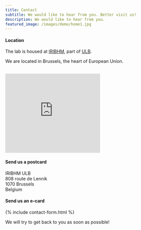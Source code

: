 ```yaml
---
title: Contact
subtitle: We would like to hear from you. Better visit us!
description: We would like to hear from you.
featured_image: /images/demo/home1.jpg
---
```


#### Location

The lab is housed at [IRIBHM](https://iribhm.org/), part of [ULB](https://www.ulb.be/en).

We are located in Brussels, the heart of European Union.<br/>
<br/>
<iframe src="https://www.google.com/maps/embed?pb=!1m18!1m12!1m3!1d2520.9801652618257!2d4.265410415575088!3d50.81300617952712!2m3!1f0!2f0!3f0!3m2!1i1024!2i768!4f13.1!3m3!1m2!1s0x47c3c6f714650e4f%3A0x89c304a080aa50dc!2sInstitut+de+Recherche+Interdisciplinaire+en+Biologie+Humaine+et+Mol%C3%A9culaire+(IRIBHM)!5e0!3m2!1sen!2sde!4v1561750621447!5m2!1sen!2sde" width="300" height="250" frameborder="0" style="border:0" allowfullscreen></iframe>

#### Send us a postcard

IRIBHM ULB  
808 route de Lennik  
1070 Brussels  
Belgium

#### Send us an e-card

{% include contact-form.html %}

<!--We've made a contact form that you can use with [Formspree](https://formspree.io/) to handle up to 50 submissions per month for free. You could also easily switch out the end-point to use another contact form service.-->
We will try to get back to you as soon as possible!
